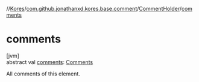 //[Kores](../../../index.md)/[com.github.jonathanxd.kores.base.comment](../index.md)/[CommentHolder](index.md)/[comments](comments.md)

# comments

[jvm]\
abstract val [comments](comments.md): [Comments](../-comments/index.md)

All comments of this element.
